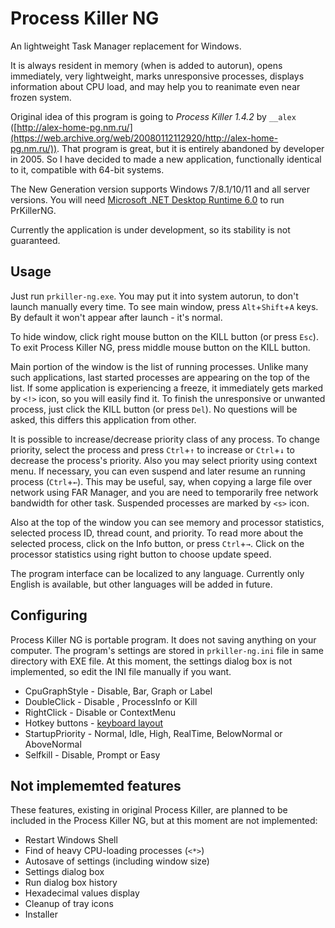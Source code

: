 ﻿# Process Killer NG

An lightweight Task Manager replacement for Windows.

It is always resident in memory (when is added to autorun), opens immediately, very lightweight, marks unresponsive processes, displays information about CPU load, and may help you to reanimate even near frozen system.

Original idea of this program is going to *Process Killer 1.4.2* by `__alex` ([http://alex-home-pg.nm.ru/](https://web.archive.org/web/20080112112920/http://alex-home-pg.nm.ru/)). That program is great, but it is entirely abandoned by developer in 2005. So I have decided to made a new application, functionally identical to it, compatible with 64-bit systems.

The New Generation version supports Windows 7/8.1/10/11 and all server versions. You will need [Microsoft .NET Desktop Runtime 6.0](https://dotnet.microsoft.com/en-us/download/dotnet/6.0) to run PrKillerNG.

Currently the application is under development, so its stability is not guaranteed.

## Usage

Just run `prkiller-ng.exe`. You may put it into system autorun, to don't launch manually every time. To see main window, press `Alt`+`Shift`+`A` keys. By default it won't appear after launch - it's normal.

To hide window, click right mouse button on the KILL button (or press `Esc`). To exit Process Killer NG, press middle mouse button on the KILL button.

Main portion of the window is the list of running processes. Unlike many such applications, last started processes are appearing on the top of the list. If some application is experiencing a freeze, it immediately gets marked by `<!>` icon, so you will easily find it. To finish the unresponsive or unwanted process, just click the KILL button (or press `Del`). No questions will be asked, this differs this application from other.

It is possible to increase/decrease priority class of any process. To change priority, select the process and press `Ctrl`+`↑` to increase or `Ctrl`+`↓` to decrease the process's priority. Also you may select priority using context menu. If necessary, you can even suspend and later resume an running process (`Ctrl`+`←`). This may be useful, say, when copying a large file over network using FAR Manager, and you are need to temporarily free network bandwidth for other task. Suspended processes are marked by `<s>` icon.

Also at the top of the window you can see memory and processor statistics, selected process ID, thread count, and priority. To read more about the selected process, click on the Info button, or press `Ctrl`+`→`. Click on the processor statistics using right button to choose update speed.

The program interface can be localized to any language. Currently only English is available, but other languages will be added in future.

## Configuring

Process Killer NG is portable program. It does not saving anything on your computer. The program's settings are stored in `prkiller-ng.ini` file in same directory with EXE file. At this moment, the settings dialog box is not implemented, so edit the INI file manually if you want.

  - CpuGraphStyle - Disable, Bar, Graph or Label
  - DoubleClick - Disable , ProcessInfo or Kill
  - RightClick - Disable or ContextMenu
  - Hotkey buttons - [keyboard layout](https://learn.microsoft.com/en-us/dotnet/api/system.windows.forms.keys?view=windowsdesktop-6.0)
  - StartupPriority - Normal, Idle, High, RealTime, BelowNormal or AboveNormal
  - Selfkill - Disable, Prompt or Easy

## Not implememted features
These features, existing in original Process Killer, are planned to be included in the Process Killer NG, but at this moment are not implemented:

  - Restart Windows Shell
  - Find of heavy CPU-loading processes (`<*>`)
  - Autosave of settings (including window size)
  - Settings dialog box
  - Run dialog box history
  - Hexadecimal values display
  - Cleanup of tray icons
  - Installer